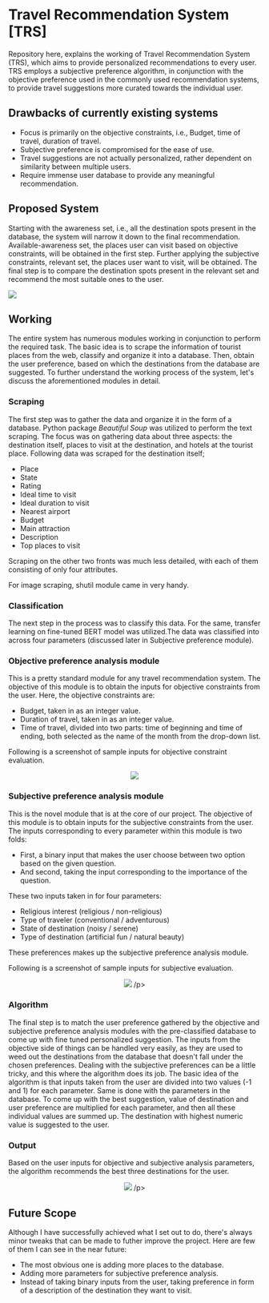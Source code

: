 # Travel Recommendation System [TRS]
Repository here, explains the working of Travel Recommendation System (TRS), which aims to provide personalized recommendations to every user. TRS employs a subjective preference algorithm, in conjunction with the objective preference used in the commonly used recommendation systems, to provide travel suggestions more curated towards the individual user.

## Drawbacks of currently existing systems
- Focus is primarily on the objective constraints, i.e., Budget, time of travel, duration of travel.
- Subjective preference is compromised for the ease of use.
- Travel suggestions are not actually personalized, rather dependent on similarity between multiple users.
- Require immense user database to provide any meaningful recommendation.


## Proposed System
Starting with the awareness set, i.e., all the destination spots present in the database, the system will narrow it down to the final recommendation. Available-awareness set, the places user can visit based on objective constraints, will be obtained in the first step. Further applying the subjective constraints, relevant set, the places user want to visit, will be obtained. The final step is to compare the destination spots present in the relevant set and recommend the most suitable ones to the user.

<p align = "centre">
<img src = "https://github.com/SuyashGoylit/TravelRecommendationSystem/blob/main/Images/Proposed%20System.JPG">
</p>


## Working
The entire system has numerous modules working in conjunction to perform the required task. The basic idea is to scrape the information of tourist places from the web, classify and organize it into a database. Then, obtain the user preference, based on which the destinations from the database are suggested. To further understand the working process of the system, let's discuss the aforementioned modules in detail.

### Scraping 
The first step was to gather the data and organize it in the form of a database. Python package *Beautiful Soup* was utilized to perform the text scraping. The focus was on gathering data about three aspects: the destination itself, places to visit at the destination, and hotels at the tourist place. Following data was scraped for the destination itself;
- Place
- State
- Rating
- Ideal time to visit
- Ideal duration to visit
- Nearest airport
- Budget
- Main attraction
- Description
- Top places to visit

Scraping on the other two fronts was much less detailed, with each of them consisting of only four attributes.

For image scraping, shutil module came in very handy.

### Classification
The next step in the process was to classify this data. For the same, transfer learning on fine-tuned BERT model was utilized.The data was classified into across four parameters (discussed later in Subjective preference module). 

### Objective preference analysis module
This is a pretty standard module for any travel recommendation system. The objective of this module is to obtain the inputs for objective constraints from the user. Here, the objective constraints are:
- Budget, taken in as an integer value. 
- Duration of travel, taken in as an integer value. 
- Time of travel, divided into two parts: time of beginning and time of ending, both selected as the name of the month from the drop-down list.

Following is a screenshot of sample inputs for objective constraint evaluation.

<p align = "center">
<img src = "https://github.com/SuyashGoylit/TravelRecommendationSystem/blob/main/Images/Objective%20Analysis.jpg">
</p>

### Subjective preference analysis module
This is the novel module that is at the core of our project. The objective of this module is to obtain inputs for the subjective constraints from the user. The inputs corresponding to every parameter within this module is two folds: 
- First, a binary input that makes the user choose between two option based on the given question.  
- And second, taking the input corresponding to the importance of the question. 

These two inputs taken in for four parameters: 
- Religious interest (religious / non-religious)
- Type of traveler (conventional / adventurous)
- State of destination (noisy / serene)
- Type of destination (artificial fun / natural beauty)

These preferences makes up the subjective preference analysis module.

Following is a screenshot of sample inputs for subjective evaluation.

<p align = "center">
<img src = "https://github.com/SuyashGoylit/TravelRecommendationSystem/blob/main/Images/Subjective%20Analysis.jpg">
/p>

### Algorithm
The final step is to match the user preference gathered by the objective and subjective preference analysis modules with the pre-classified database to come up with fine tuned personalized suggestion. The inputs from the objective side of things can be handled very easily, as they are used to weed out the destinations from the database that doesn't fall under the chosen preferences. Dealing with the subjective preferences can be a little tricky, and this where the algorithm does its job. The basic idea of the algorithm is that inputs taken from the user are divided into two values (-1 and 1) for each parameter. Same is done with the parameters in the database. To come up with the best suggestion, value of destination and user preference are multiplied for each parameter, and then all these individual values are summed up. The destination with highest numeric value is suggested to the user.

### Output
Based on the user inputs for objective and subjective analysis parameters, the algorithm recommends the best three destinations for the user.

<p align = "center">
<img src = "https://github.com/SuyashGoylit/TravelRecommendationSystem/blob/main/Images/Sample%20Output.jpg">
/p>

## Future Scope
Although I have successfully achieved what I set out to do, there's always minor tweaks that can be made to futher improve the project. Here are few of them I can see in the near future:
- The most obvious one is adding more places to the database.
- Adding more parameters for subjective preference analysis.
- Instead of taking binary inputs from the user, taking preference in form of a description of the destination they want to visit.
